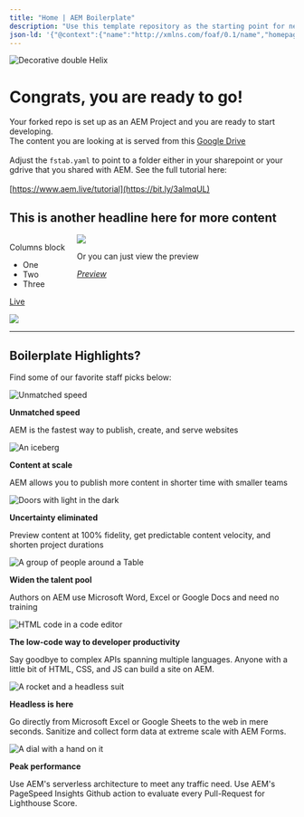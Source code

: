 ```yaml
---
title: "Home | AEM Boilerplate"
description: "Use this template repository as the starting point for new AEM projects."
json-ld: '{"@context":{"name":"http://xmlns.com/foaf/0.1/name","homepage":{"@id":"http://xmlns.com/foaf/0.1/workplaceHomepage","@type":"@id"},"Person":"http://xmlns.com/foaf/0.1/Person"},"@id":"https://me.example.com","@type":"Person","name":"John Smith","homepage":"https://www.example.com/"}'
---
```


![Decorative double Helix](https://main--my-eds-site--ranjith1234.hlx.page/media_1dc0a2d290d791a050feb1e159746f52db392775a.jpeg)

# Congrats, you are ready to go!

Your forked repo is set up as an AEM Project and you are ready to start developing.\
The content you are looking at is served from this [Google Drive](https://drive.google.com/drive/folders/1MGzOt7ubUh3gu7zhZIPb7R7dyRzG371j?usp=sharing)\
\
Adjust the `fstab.yaml` to point to a folder either in your sharepoint or your gdrive that you shared with AEM. See the full tutorial here:\
\
[https://www.aem.live/tutorial](https://bit.ly/3aImqUL)

## This is another headline here for more content

<div class="columns">
  <div>
    <div>
      <p>Columns block</p>
      <ul>
        <li>One</li>
        <li>Two</li>
        <li>Three</li>
      </ul>
      <p><a href="/">Live</a></p>
    </div>
    <div>
      <img src="https://main--aem-boilerplate--adobe.aem.page/media_17e9dd0aae03d62b8ebe2159b154d6824ef55732d.png">
    </div>
  </div>
  <div>
    <div>
      <img src="https://main--aem-boilerplate--adobe.aem.page/media_143cf1a441962c90f082d4f7dba2aeefb07f4e821.png">
    </div>
    <div>
      <p>Or you can just view the preview</p>
      <p><em><a href="/">Preview</a></em></p>
    </div>
  </div>
</div>

---

## Boilerplate Highlights?

Find some of our favorite staff picks below:

<div class="cards">
  <div>
    <div>
      <img alt="Unmatched speed"  src="https://main--aem-boilerplate--adobe.aem.page/media_16582eee85490fbfe6b27c6a92724a81646c2e649.jpeg">
    </div>
    <div>
      <p><strong>Unmatched speed</strong></p>
      <p>AEM is the fastest way to publish, create, and serve websites</p>
    </div>
  </div>
  <div>
    <div>
      <img alt="An iceberg" src="https://main--aem-boilerplate--adobe.aem.page/media_17a5ca5faf60fa6486a1476fce82a3aa606000c81.jpeg">
    </div>
    <div>
      <p><strong>Content at scale</strong></p>
      <p>AEM allows you to publish more content in shorter time with smaller teams</p>
    </div>
  </div>
  <div>
    <div>
      <img alt="Doors with light in the dark" src="https://main--aem-boilerplate--adobe.aem.page/media_162cf9431ac2dfd17fe7bf4420525bbffb9d0ccfe.jpeg">
    </div>
    <div>
      <p><strong>Uncertainty eliminated</strong></p>
      <p>Preview content at 100% fidelity, get predictable content velocity, and shorten project durations</p>
    </div>
  </div>
  <div>
    <div>
      <img src="https://main--aem-boilerplate--adobe.aem.page/media_136fdd3174ff44787179448cc2e0264af1b02ade9.jpeg" alt="A group of people around a Table">
    </div>
    <div>
      <p><strong>Widen the talent pool</strong></p>
      <p>Authors on AEM use Microsoft Word, Excel or Google Docs and need no training</p>
    </div>
  </div>
  <div>
    <div>
      <img src="https://main--aem-boilerplate--adobe.aem.page/media_1cae8484004513f76c6bf5860375bc020d099a6d6.jpeg" alt="HTML code in a code editor">
    </div>
    <div>
      <p><strong>The low-code way to developer productivity</strong></p>
      <p>Say goodbye to complex APIs spanning multiple languages. Anyone with a little bit of HTML, CSS, and JS can build a site on AEM.</p>
    </div>
  </div>
  <div>
    <div>
      <img src="https://main--aem-boilerplate--adobe.aem.page/media_11381226cb58caf1f0792ea27abebbc8569b00aeb.jpeg" alt="A rocket and a headless suit">
    </div>
    <div>
      <p><strong>Headless is here</strong></p>
      <p>Go directly from Microsoft Excel or Google Sheets to the web in mere seconds. Sanitize and collect form data at extreme scale with AEM Forms.</p>
    </div>
  </div>
  <div>
    <div>
      <img src="https://main--aem-boilerplate--adobe.aem.page/media_18fadeb136e84a2efe384b782e8aea6e92de4fc13.jpeg" alt="A dial with a hand on it">
    </div>
    <div>
      <p><strong>Peak performance</strong></p>
      <p>Use AEM's serverless architecture to meet any traffic need. Use AEM's PageSpeed Insights Github action to evaluate every Pull-Request for Lighthouse Score.</p>
    </div>
  </div>
</div>
